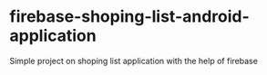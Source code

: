 # firebase-shoping-list-android-application
Simple project on shoping list application with the help of firebase

<a href="http://www.codingwithjks.tech/Github/list.gif"/>


